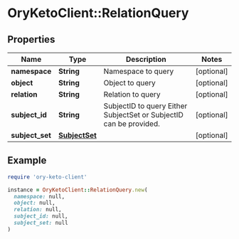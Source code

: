 # OryKetoClient::RelationQuery

## Properties

| Name | Type | Description | Notes |
| ---- | ---- | ----------- | ----- |
| **namespace** | **String** | Namespace to query | [optional] |
| **object** | **String** | Object to query | [optional] |
| **relation** | **String** | Relation to query | [optional] |
| **subject_id** | **String** | SubjectID to query  Either SubjectSet or SubjectID can be provided. | [optional] |
| **subject_set** | [**SubjectSet**](SubjectSet.md) |  | [optional] |

## Example

```ruby
require 'ory-keto-client'

instance = OryKetoClient::RelationQuery.new(
  namespace: null,
  object: null,
  relation: null,
  subject_id: null,
  subject_set: null
)
```

